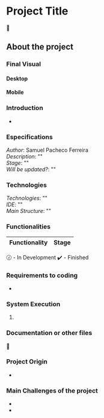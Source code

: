 # Project Title
:link: 

## About the project

### Final Visual

#### Desktop

#### Mobile

### Introduction
* 

### Especifications
*Author*: Samuel Pacheco Ferreira    
*Description*: ""   
*Stage*: ""       
*Will be updated?*: ""          

### Technologies
*Technologies*: ""         
*IDE*: ""        
*Main Structure*: ""     

### Functionalities
| Functionality | Stage |
| ----------- | ----------- |

:clock130: - In Development   :heavy_check_mark: - Finished

### Requirements to coding
* 

### System Execution
1. 

### Documentation or other files
:link: 

### Project Origin
* 

### Main Challenges of the project
* 
* 
